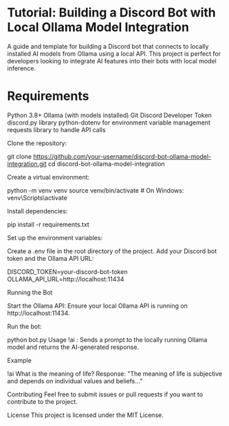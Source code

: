 # Tutorial: Building a Discord Bot with Local Ollama Model Integration
A guide and template for building a Discord bot that connects to locally installed AI models from Ollama using a local API. This project is perfect for developers looking to integrate AI features into their bots with local model inference.

# Requirements

Python 3.8+
Ollama (with models installed)
Git
Discord Developer Token
discord.py library
python-dotenv for environment variable management
requests library to handle API calls


Clone the repository:

git clone https://github.com/your-username/discord-bot-ollama-model-integration.git
cd discord-bot-ollama-model-integration

Create a virtual environment:

python -m venv venv
source venv/bin/activate  # On Windows: venv\Scripts\activate

Install dependencies:


pip install -r requirements.txt

Set up the environment variables:

Create a .env file in the root directory of the project.
Add your Discord bot token and the Ollama API URL:


DISCORD_TOKEN=your-discord-bot-token
OLLAMA_API_URL=http://localhost:11434

Running the Bot

Start the Ollama API: Ensure your local Ollama API is running on http://localhost:11434.

Run the bot:

python bot.py
Usage
!ai <prompt>: Sends a prompt to the locally running Ollama model and returns the AI-generated response.

Example

!ai What is the meaning of life?
Response: "The meaning of life is subjective and depends on individual values and beliefs..."

Contributing
Feel free to submit issues or pull requests if you want to contribute to the project.

License
This project is licensed under the MIT License.
